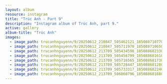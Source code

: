 ```yaml
---
layout: album
resource: instagram
title: "Trúc Anh - Part 9"
description: "Instagram album of Trúc Anh, part 9."
active: gallery
album-title: "Trúc Anh"
images:
  - image_path: trucanhnguyenn/9/20250612_210847_505462121_18508871077023506_835232232359070866_n.jpg
  - image_path: trucanhnguyenn/9/20250612_210847_505711970_18508871065023506_6045603323642651899_n.jpg
  - image_path: trucanhnguyenn/9/20250612_213709_505434598_18508868233023506_2686631282027215695_n.jpg
  - image_path: trucanhnguyenn/9/20250612_213709_505456799_18508868161023506_4401188124119622373_n.jpg
  - image_path: trucanhnguyenn/9/20250612_213709_505716565_18508868173023506_7800133788354295264_n.jpg
  - image_path: trucanhnguyenn/9/20250612_213709_505728447_18508868128023506_5397498689213920120_n.jpg
  - image_path: trucanhnguyenn/9/20250612_213709_505733317_18508868224023506_791244724548696457_n.jpg
  - image_path: trucanhnguyenn/9/20250612_213709_506060796_18508868188023506_7643581094807551781_n.jpg
---
```


